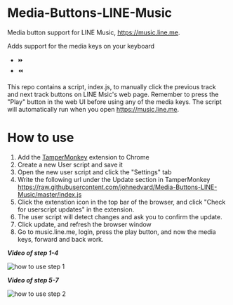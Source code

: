 # Media-Buttons-LINE-Music
Media button support for LINE Music, https://music.line.me.

Adds support for the media keys on your keyboard
- :fast_forward:
- :rewind:

This repo contains a script, index.js, to manually click the previous track and next track buttons on LINE Msic's web page. Remember to press the "Play" button in the web UI before using any of the media keys. The script will automatically run when you open https://music.line.me.

# How to use

1. Add the [TamperMonkey](https://chrome.google.com/webstore/detail/tampermonkey/dhdgffkkebhmkfjojejmpbldmpobfkfo) extension to Chrome
2. Create a new User script and save it
3. Open the new user script and click the "Settings" tab
4. Write the following url under the Update section in TamperMonkey
https://raw.githubusercontent.com/johnedvard/Media-Buttons-LINE-Music/master/index.js
5. Click the extenstion icon in the top bar of the browser, and click "Check for userscript updates" in the extension.
6. The user script will detect changes and ask you to confirm the update. 
7. Click update, and refresh the browser window
8. Go to music.line.me, login, press the play button, and now the media keys, forward and back work.


___Video of step 1-4___

![how to use step 1](https://github.com/johnedvard/Media-Buttons-LINE-Music/blob/master/how%20to%20use%20step%201.gif?raw=true)


___Video of step 5-7___

![how to use step 2](https://github.com/johnedvard/Media-Buttons-LINE-Music/blob/master/how%20to%20use%20step%202.gif?raw=true)

